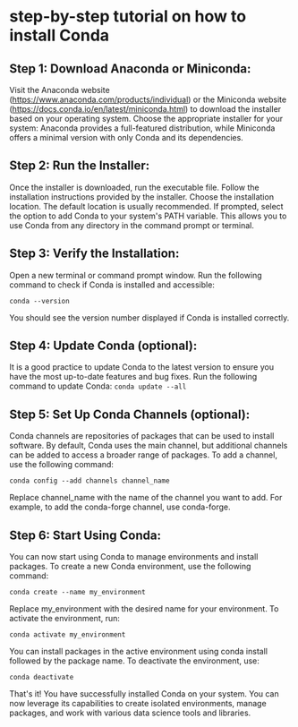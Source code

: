 #  step-by-step tutorial on how to install Conda

## Step 1: Download Anaconda or Miniconda:

Visit the Anaconda website (https://www.anaconda.com/products/individual) or the Miniconda website (https://docs.conda.io/en/latest/miniconda.html) to download the installer based on your operating system.
Choose the appropriate installer for your system: Anaconda provides a full-featured distribution, while Miniconda offers a minimal version with only Conda and its dependencies.

## Step 2: Run the Installer:

Once the installer is downloaded, run the executable file.
Follow the installation instructions provided by the installer.
Choose the installation location. The default location is usually recommended.
If prompted, select the option to add Conda to your system's PATH variable. This allows you to use Conda from any directory in the command prompt or terminal.

## Step 3: Verify the Installation:

Open a new terminal or command prompt window.
Run the following command to check if Conda is installed and accessible:

```conda --version```

You should see the version number displayed if Conda is installed correctly.

## Step 4: Update Conda (optional):

It is a good practice to update Conda to the latest version to ensure you have the most up-to-date features and bug fixes. Run the following command to update Conda:
```conda update --all```

##  Step 5: Set Up Conda Channels (optional):

Conda channels are repositories of packages that can be used to install software. By default, Conda uses the main channel, but additional channels can be added to access a broader range of packages.
To add a channel, use the following command:

```conda config --add channels channel_name```

Replace channel_name with the name of the channel you want to add. For example, to add the conda-forge channel, use conda-forge.

## Step 6: Start Using Conda:

You can now start using Conda to manage environments and install packages.
To create a new Conda environment, use the following command:

```conda create --name my_environment```

Replace my_environment with the desired name for your environment.
To activate the environment, run:

```conda activate my_environment```

You can install packages in the active environment using conda install followed by the package name.
To deactivate the environment, use:

```conda deactivate```

That's it! You have successfully installed Conda on your system. You can now leverage its capabilities to create isolated environments, manage packages, and work with various data science tools and libraries.
